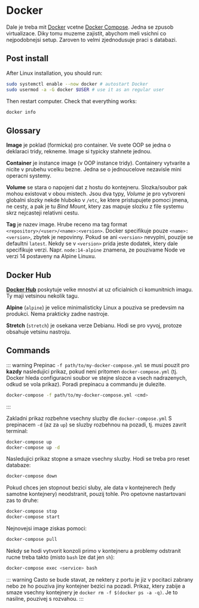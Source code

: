 # Docker

Dale je treba mit [Docker](https://www.docker.com/) vcetne [Docker Compose](https://docs.docker.com/compose/). Jedna se zpusob virtualizace. Diky tomu muzeme zajistit, abychom meli vsichni co nejpodobnejsi setup. Zaroven to velmi zjednodusuje praci s databazi.

## Post install

After Linux installation, you should run:

```bash
sudo systemctl enable --now docker # autostart Docker
sudo usermod -a -G docker $USER # use it as an regular user
```

Then restart computer. Check that everything works:

```bash
docker info
```

## Glossary

**Image** je poklad (formicka) pro container. Ve svete OOP se jedna o deklaraci tridy, rekneme. Image si typicky stahnete jednou.

**Container** je instance image (v OOP instance tridy). Containery vytvarite a nicite v prubehu vcelku bezne. Jedna se o jednoucelove nezavisle mini operacni systemy.

**Volume** se stara o napojeni dat z hostu do kontejneru. Slozka/soubor pak mohou existovat v obou mistech. Jsou dva typy, _Volume_ je pro vytvoreni globalni slozky nekde hluboko v `/etc`, ke ktere pristupujete pomoci jmena, ne cesty, a pak je tu _Bind Mount_, ktery zas mapuje slozku z file systemu skrz nejcasteji relativni cestu.

**Tag** je nazev image. Hrube receno ma tag format `<repository>/<user>/<name>:<version>`. Docker specifikuje pouze `<name>:<version>`, zbytek je nepovinny. Pokud se ani `<version>` nevyplni, pouzije se defaultni `latest`. Nekdy se v `<version>` prida jeste dodatek, ktery dale specifikuje verzi. Napr. `node:14-alpine` znamena, ze pouzivame Node ve verzi 14 postaveny na Alpine Linuxu.

## Docker Hub

[**Docker Hub**](https://hub.docker.com/) poskytuje velke mnostvi at uz oficialnich ci komunitnich imagu. Ty maji vetsinou nekolik tagu.

**Alpine** (`alpine`) je velice minimalisticky Linux a pouziva se predevsim na produkci. Nema prakticky zadne nastroje.

**Stretch** (`stretch`) je osekana verze Debianu. Hodi se pro vyvoj, protoze obsahuje vetsinu nastroju.

## Commands

::: warning
Prepinac `-f path/to/my-docker-compose.yml` se musi pouzit pro **kazdy** nasledujici prikaz, pokud neni pritomen `docker-compose.yml` (tj. Docker hleda configuracni soubor ve stejne slozce a vsech nadrazenych, odkud se vola prikaz). Poradi prepinacu a commandu je dulezite.

```bash
docker-compose -f path/to/my-docker-compose.yml <cmd>
```

:::

Zakladni prikaz rozbehne vsechny sluzby dle `docker-compose.yml` S prepinacem `-d` (az za `up`) se sluzby rozbehnou na pozadi, tj. muzes zavrit terminal:

```bash
docker-compose up
docker-compose up -d
```

Nasledujici prikaz stopne a smaze vsechny sluzby. Hodi se treba pro reset databaze:

```bash
docker-compose down
```

Pokud chces jen stopnout bezici sluby, ale data v kontejnerech (tedy samotne kontejnery) neodstranit, pouzij tohle. Pro opetovne nastartovani zas to druhe:

```bash
docker-compose stop
docker-compose start
```

Nejnovejsi image ziskas pomoci:

```bash
docker-compose pull
```

Nekdy se hodi vytvorit konzoli primo v kontejneru a problemy odstranit rucne treba takto (misto `bash` lze dat jen `sh`):

```bash
docker-compose exec <service> bash
```

::: warning
Casto se bude stavat, ze nektery z portu je jiz v pocitaci zabrany nebo ze ho pouziva jiny kontejner bezici na pozadi. Prikaz, ktery zabije a smaze vsechny kontejnery je `docker rm -f $(docker ps -a -q)`. Je to nasilne, pouzivej s rozvahou.
:::
